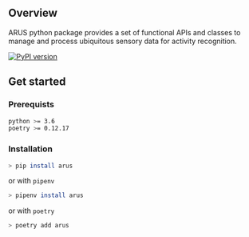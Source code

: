 ## Overview

ARUS python package provides a set of functional APIs and classes to manage and process ubiquitous sensory data for activity recognition.

[![PyPI version](https://badge.fury.io/py/arus.svg)](https://badge.fury.io/py/arus)

## Get started

### Prerequists

```bash
python >= 3.6
poetry >= 0.12.17
```

### Installation

```bash
> pip install arus
```

or with `pipenv`

```bash
> pipenv install arus
```

or with `poetry`

```bash
> poetry add arus
```